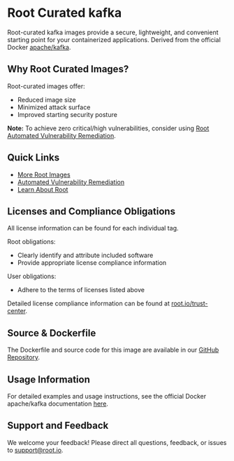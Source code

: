 # Root Curated kafka

Root-curated kafka images provide a secure, lightweight, and convenient starting point for your containerized applications. Derived from the official Docker [apache/kafka](https://hub.docker.com/r/apache/kafka).

## Why Root Curated Images?
Root-curated images offer:
- Reduced image size
- Minimized attack surface
- Improved starting security posture

**Note:** To achieve zero critical/high vulnerabilities, consider using [Root Automated Vulnerability Remediation](https://app.root.io).

## Quick Links
- [More Root Images](https://images.root.io)
- [Automated Vulnerability Remediation](https://app.root.io)
- [Learn About Root](https://www.root.io)

## Licenses and Compliance Obligations
All license information can be found for each individual tag.

Root obligations:
- Clearly identify and attribute included software
- Provide appropriate license compliance information

User obligations:
- Adhere to the terms of licenses listed above

Detailed license compliance information can be found at [root.io/trust-center](https://root.io/trust-center).

## Source & Dockerfile
The Dockerfile and source code for this image are available in our [GitHub Repository](https://github.com/rootio-avr/public-image-catalog/tree/main/debian/kafka/).

## Usage Information
For detailed examples and usage instructions, see the official Docker apache/kafka documentation [here](https://hub.docker.com/r/apache/kafka).

## Support and Feedback
We welcome your feedback! Please direct all questions, feedback, or issues to [support@root.io](mailto:support@root.io).